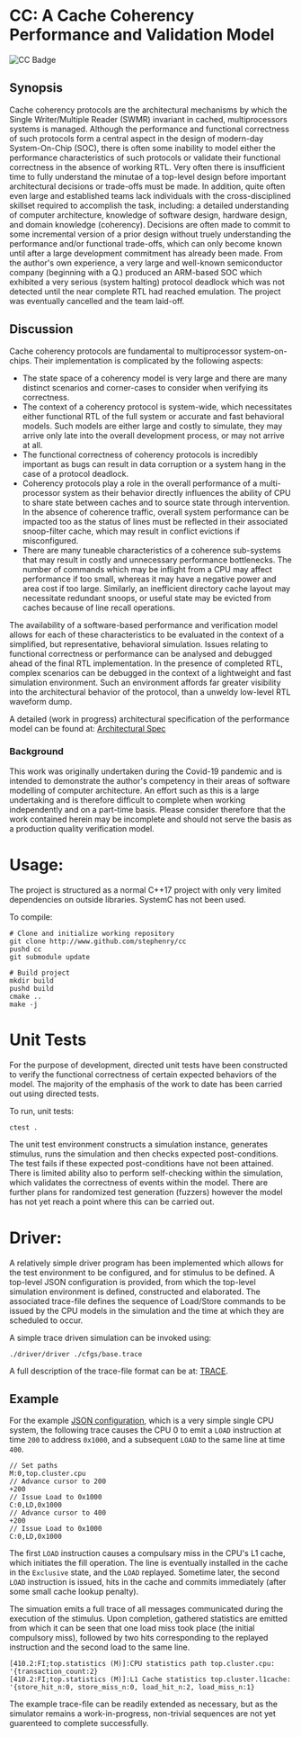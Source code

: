 # CC: A Cache Coherency Performance and Validation Model

![CC Badge](https://github.com/stephenry/cc/workflows/CI/badge.svg)

## Synopsis

Cache coherency protocols are the architectural mechanisms by which
the Single Writer/Multiple Reader (SWMR) invariant in cached,
multiprocessors systems is managed. Although the performance and
functional correctness of such protocols form a central aspect in the design of
modern-day System-On-Chip (SOC), there is often some inability to
model either the performance characteristics of such protocols or validate their
functional correctness in the absence of working
RTL. Very often there is insufficient time to fully understand the
minutae of a top-level design before important architectural decisions
or trade-offs must be made. In addition, quite often even large and established teams lack
individuals with the cross-disciplined skillset required to accomplish
the task, including: a detailed understanding of computer
architecture, knowledge of software design, hardware design, and
domain knowledge (coherency). Decisions are often made to commit to
some incremental version of a prior design without
truely understanding the performance and/or functional trade-offs,
which can only become known until after a large development commitment
has already been made. From the author's own experience, a very large
and well-known semiconductor company (beginning with a Q.) produced an
ARM-based SOC which exhibited a very serious (system halting) protocol
deadlock which was not detected until the near complete RTL had
reached emulation. The project was eventually cancelled and the team
laid-off.

## Discussion

Cache coherency protocols are fundamental to multiprocessor
system-on-chips. Their implementation is complicated by the following
aspects:

* The state space of a coherency model is very large and there are
  many distinct scenarios and corner-cases to consider when verifying its
  correctness.
* The context of a coherency protocol is system-wide, which
  necessitates either functional RTL of the full system or accurate and
  fast behavioral models. Such models are either large and costly to
  simulate, they may arrive only late into the overall development
  process, or may not arrive at all.
* The functional correctness of coherency protocols is incredibly
  important as bugs can result in data corruption or a
  system hang in the case of a protocol deadlock.
* Coherency protocols play a role in the overall performance of a
  multi-processor system as their behavior directly influences the
  ability of CPU to share state between caches and to source state
  through intervention. In the absence of coherence traffic, overall system performance
  can be impacted too as the status of lines must be reflected in their associated snoop-filter cache, which may result in conflict evictions if misconfigured.
* There are many tuneable characteristics of a coherence sub-systems
  that may result in costly and unnecessary performance
  bottlenecks. The number of commands which may be inflight from a CPU
  may affect performance if too small, whereas it may have a negative
  power and area cost if too large. Similarly, an inefficient directory cache
  layout may necessitate redundant snoops, or
  useful state may be evicted from caches because of line recall operations.

The availability of a software-based performance and verification
model allows for each of these characteristics to be evaluated in the
context of a simplified, but representative, behavioral
simulation. Issues relating to functional correctness or performance
can be analysed and debugged ahead of the final RTL implementation. In
the presence of completed RTL, complex scenarios can be debugged in
the context of a lightweight and fast simulation environment. Such an environment 
affords far greater visibility into the architectural behavior of the
protocol, than a unweldy low-level RTL waveform dump.

A detailed (work in progress) architectural specification of the
performance model can be found at: [Architectural Spec](./doc/ARCH.md)

### Background

This work was originally undertaken during the Covid-19 pandemic and
is intended to demonstrate the author's competency in their areas of
software modelling of computer architecture. An effort such as this is
a large undertaking and is therefore difficult to complete when
working independently and on a part-time basis. Please consider
therefore that the work contained herein may be incomplete and should
not serve the basis as a production quality verification
model.

# Usage:

The project is structured as a normal C++17 project with only very
limited dependencies on outside libraries. SystemC has not been used.

To compile:

``` shell
# Clone and initialize working repository
git clone http://www.github.com/stephenry/cc
pushd cc
git submodule update

# Build project
mkdir build
pushd build
cmake ..
make -j
```

# Unit Tests

For the purpose of development, directed unit tests have been
constructed to verify the functional correctness of certain expected
behaviors of the model. The majority of the emphasis of the work to
date has been carried out using directed tests.

To run, unit tests:

``` shell
ctest .
```

The unit test environment constructs a simulation instance, generates
stimulus, runs the simulation and then checks expected
post-conditions. The test fails if these expected post-conditions have
not been attained. There is limited ability also to perform
self-checking within the simulation, which validates the correctness
of events within the model. There are further plans for randomized
test generation (fuzzers) however the model has not yet reach a point
where this can be carried out.

# Driver:

A relatively simple driver program has been implemented which allows
for the test environment to be configured, and for stimulus to be
defined. A top-level JSON configuration is provided, from which the
top-level simulation environment is defined, constructed and
elaborated. The associated trace-file defines the sequence of
Load/Store commands to be issued by the CPU models in the simulation
and the time at which they are scheduled to occur.

A simple trace driven simulation can be invoked using:

``` shell
./driver/driver ./cfgs/base.trace
```

A full description of the trace-file format can be at:
[TRACE](./doc/STIMULUS.md).

## Example

For the example [JSON configuration](./cfgs/base.json.in), which is a
very simple single CPU system, the following trace causes the CPU 0 to
emit a `LOAD` instruction at time `200` to address `0x1000`, and a
subsequent `LOAD` to the same line at time `400`.

```
// Set paths
M:0,top.cluster.cpu
// Advance cursor to 200
+200
// Issue Load to 0x1000
C:0,LD,0x1000
// Advance cursor to 400
+200
// Issue Load to 0x1000
C:0,LD,0x1000
```

The first `LOAD` instruction causes a compulsary miss in the CPU's L1
cache, which initiates the fill operation. The line is eventually
installed in the cache in the `Exclusive` state, and the `LOAD`
replayed. Sometime later, the second `LOAD` instruction is issued,
hits in the cache and commits immediately (after some small cache
lookup penalty).

The simuation emits a full trace of all messages communicated during
the execution of the stimulus. Upon completion, gathered statistics
are emitted from which it can be seen that one load miss took place
(the initial compulsory miss), followed by two hits corresponding to
the replayed instruction and the second load to the same line.

```
[410.2:FI;top.statistics (M)]:CPU statistics path top.cluster.cpu: '{transaction_count:2}
[410.2:FI;top.statistics (M)]:L1 Cache statistics top.cluster.l1cache: '{store_hit_n:0, store_miss_n:0, load_hit_n:2, load_miss_n:1}
```

The example trace-file can be readily extended as necessary, but as
the simulator remains a work-in-progress, non-trivial sequences are
not yet guarenteed to complete successfully.
